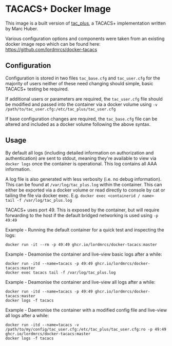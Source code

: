 # TACACS+ Docker Image

This image is a built version of [tac_plus](http://www.pro-bono-publico.de/projects/),
a TACACS+ implementation written by Marc Huber.

Various configuration options and components were taken from an existing docker image repo which can be found here:
https://github.com/lordmrcs/docker-tacacs

## Configuration
Configuration is stored in two files `tac_base.cfg` and `tac_user.cfg` for the majority of users neither of these need changing should simple, basic TACACS+ testing be required.

If additional users or parameters are required, the `tac_user.cfg` file should be modified and passed into the container via a docker volume using `-v /path/to/tac_user.cfg:/etc/tac_plus/tac_user.cfg`

If base configuration changes are required, the `tac_base.cfg` file can be altered and included as a docker volume following the above syntax.

## Usage
By default all logs (including detailed information on authorization and authentication) are sent to stdout, meaning they're available to view via `docker logs` once the container is operational. This log contains all AAA information.

A log file is also generated with less verbosity (i.e. no debug information). This can be found at `/var/log/tac_plus.log` within the container. This can either be exported via a docker volume or read directly to console by cat or tailing the file via docker exec. E.g. `docker exec <containerid / name>  tail -f /var/log/tac_plus.log`

TACACS+ uses port 49. This is exposed by the container, but will require forwarding to the host if the default bridged networking is used using `-p 49:49`

Example - Running the default container for a quick test and inspecting the logs:
```
docker run -it --rm -p 49:49 ghcr.io/lordmrcs/docker-tacacs:master
```  

Example - Deamonise the container and live-view basic logs after a while:
```
docker run -itd --name=tacacs -p 49:49 ghcr.io/lordmrcs/docker-tacacs:master
docker exec tacacs tail -f /var/log/tac_plus.log
```  

Example - Deamonise the container and live-view all logs after a while:
```
docker run -itd --name=tacacs -p 49:49 ghcr.io/lordmrcs/docker-tacacs:master
docker logs -f tacacs
```  

Example - Daemonise the container with a modified config file and live-view all logs after a while:
```
docker run -itd --name=tacacs -v /path/to/my/config/tac_user.cfg:/etc/tac_plus/tac_user.cfg:ro -p 49:49 ghcr.io/lordmrcs/docker-tacacs:master
docker logs -f tacacs
```
